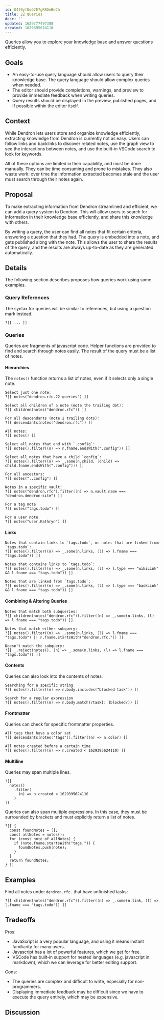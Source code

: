 ```yaml
---
id: O4f9yfDoO7E7gRRDeBeCh
title: 22 Queries
desc: ''
updated: 1629777497388
created: 1629395624110
---
```


Queries allow you to explore your knowledge base and answer questions efficiently.

## Goals

- An easy-to-use query language should allow users to query their knowledge base. The query language should allow complex queries when needed.
- The editor should provide completions, warnings, and preview to provide immediate feedback when writing queries.
- Query results should be displayed in the preview, published pages, and if possible within the editor itself.

## Context

While Dendron lets users store and organize knowledge efficiently, extracting
knowledge from Dendron is currently not as easy. Users can follow links and
backlinks to discover related notes, use the graph view to see the interactions
between notes, and use the built-in VSCode search to look for keywords.

All of these options are limited in their capability, and must be done manually.
They can be time consuming and prone to mistakes. They also waste work: over
time the information extracted becomes stale and the user must search through
their notes again.

## Proposal

To make extracting information from Dendron streamlined and efficient, we can
add a query system to Dendron. This will allow users to search for information
in their knowledge base efficiently, and share this knowledge with others.

By writing a query, the user can find all notes that fit certain criteria,
answering a question that they had. The query is embedded into a note, and gets
published along with the note. This allows the user to share the results of the
query, and the results are always up-to-date as they are generated
automatically.

## Details

The following section describes proposes how queries work using some examples.

### Query References

The syntax for queries will be similar to references, but using a question mark instead.

```
?[[ ... ]]
```

### Queries

Queries are fragments of javascript code. Helper functions are provided to find and search through notes easily.
The result of the query must be a list of notes.

#### Hierarchies

The `notes()` function returns a list of notes, even if it selects only a single note.

```
Select just one note:
?[[ notes("dendron.rfc.22-queries") ]]

Select all children of a note (note the trailing dot):
?[[ children(notes("dendron.rfc")) ]]

For all descendants (note 2 trailing dots):
?[[ descendants(notes("dendron.rfc")) ]]

All notes:
?[[ notes() ]]

Select all notes that end with `.config`:
?[[ notes().filter((n) => n.fname.endsWith(".config")) ]]

Select all notes that have a child `config`:
?[[ notes().filter((n) => _.some(n.child, (child) => child.fname.endsWith(".config"))) ]]

For all ancestors:
?[[ notes("..config") ]]

Notes in a specific vault:
?[[ notes("dendron.rfc").filter((n) => n.vault.name === "dendron.dendron-site") ]]

For a tag note
?[[ notes("tags.todo") ]]

For a user note
?[[ notes("user.Kathryn") ]]
```

#### Links

```
Notes that contain links to `tags.todo`, or notes that are linked from `tags.todo`:
?[[ notes().filter((n) => _.some(n.links, (l) => l.fname === "tags.todo")) ]]

Notes that contains links to `tags.todo`:
?[[ notes().filter((n) => _.some(n.links, (l) => l.type === "wikiLink" && l.fname === "tags.todo")) ]]

Notes that are linked from `tags.todo`:
?[[ notes().filter((n) => _.some(n.links, (l) => l.type === "backLink" && l.fname === "tags.todo")) ]]
```

#### Combining & Altering Queries

```
Notes that match both subqueries: 
?[[ children(notes("dendron.rfc")).filter((n) => _.some(n.links, (l) => l.fname === "tags.todo")) ]]

Notes that match either subquery:
?[[ notes().filter((n) => _.some(n.links, (l) => l.fname === "tags.todo") || n.fname.startsWith("dendron.rfc.")) ]]

Doesn't match the subquery:
?[[ _.reject(notes(), (n) => _.some(n.links, (l) => l.fname === "tags.todo")) ]]
```

#### Contents

Queries can also look into the contents of notes.

```
Searching for a specific string
?[[ notes().filter((n) => n.body.includes("blocked task")) ]]

Search for a regular expression
?[[ notes().filter((n) => n.body.match(/task[: ]blocked/)) ]]
```

#### Frontmatter

Queries can check for specific frontmatter properties.

```
All tags that have a color set
?[[ descendants(notes("tags")).filter((n) => n.color) ]]

All notes created before a certain time
?[[ notes().filter((n) => n.created < 1629395624110) ]]
```

#### Multiline

Queries may span multiple lines.

```
?[[
  notes()
    .filter(
      (n) => n.created < 1629395624110
    ) 
]]
```

Queries can also span multiple expressions. In this case, they must be surrounded by brackets and must explicitly return a list of notes.

<!-- Implementation hint: (new Function("x", "return (() => " + query + ")()"))(argX) -->

```
?[[ {
  const foundNotes = [];
  const allNotes = notes();
  for (const note of allNotes) {
    if (note.fname.startsWith("tags.")) {
      foundNotes.push(note);
    }
  }
  return foundNotes;
} ]]
```

## Examples

Find all notes under `dendron.rfc.` that have unfinished tasks:
```
?[[ children(notes("dendron.rfc")).filter((n) => _.some(n.link, (l) => l.fname === "tags.todo")) ]]
```

## Tradeoffs

Pros:
- JavaScript is a very popular language, and using it means instant familiarity for many users.
- Javascript has a lot of powerful features, which we get for free.
- VSCode has built-in support for nested languages (e.g. javascript in markdown), which we can leverage for better editing support.

Cons:
- The queries are complex and difficult to write, especially for non-programmers.
- Displaying immediate feedback may be difficult since we have to execute the query entirely, which may be expensive.

## Discussion
